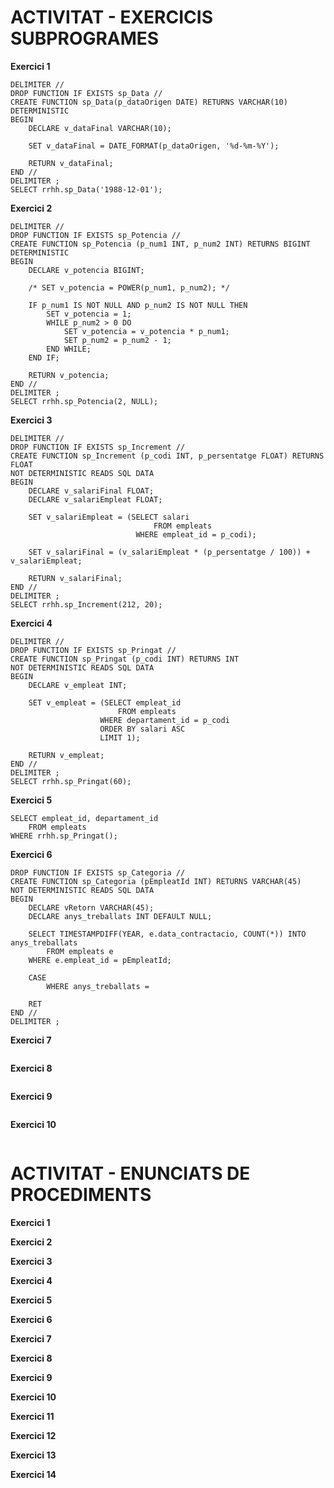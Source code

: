 # ACTIVITAT - EXERCICIS SUBPROGRAMES

**Exercici 1**

```mysql
DELIMITER //
DROP FUNCTION IF EXISTS sp_Data //
CREATE FUNCTION sp_Data(p_dataOrigen DATE) RETURNS VARCHAR(10) DETERMINISTIC
BEGIN
    DECLARE v_dataFinal VARCHAR(10);
    
    SET v_dataFinal = DATE_FORMAT(p_dataOrigen, '%d-%m-%Y');
    
    RETURN v_dataFinal;
END //
DELIMITER ;
SELECT rrhh.sp_Data('1988-12-01');
```

**Exercici 2**

```mysql
DELIMITER //
DROP FUNCTION IF EXISTS sp_Potencia //
CREATE FUNCTION sp_Potencia (p_num1 INT, p_num2 INT) RETURNS BIGINT DETERMINISTIC
BEGIN
    DECLARE v_potencia BIGINT;
    
    /* SET v_potencia = POWER(p_num1, p_num2); */
    
    IF p_num1 IS NOT NULL AND p_num2 IS NOT NULL THEN
        SET v_potencia = 1;
        WHILE p_num2 > 0 DO
            SET v_potencia = v_potencia * p_num1;
            SET p_num2 = p_num2 - 1;
        END WHILE;
    END IF;
  
    RETURN v_potencia;
END //
DELIMITER ;
SELECT rrhh.sp_Potencia(2, NULL);

```

**Exercici 3**

```mysql
DELIMITER //
DROP FUNCTION IF EXISTS sp_Increment // 
CREATE FUNCTION sp_Increment (p_codi INT, p_persentatge FLOAT) RETURNS FLOAT 
NOT DETERMINISTIC READS SQL DATA
BEGIN
    DECLARE v_salariFinal FLOAT;
    DECLARE v_salariEmpleat FLOAT;
    
    SET v_salariEmpleat = (SELECT salari 
                                FROM empleats 
                            WHERE empleat_id = p_codi);
    
    SET v_salariFinal = (v_salariEmpleat * (p_persentatge / 100)) + v_salariEmpleat;
    
    RETURN v_salariFinal;
END //
DELIMITER ;
SELECT rrhh.sp_Increment(212, 20);

```

**Exercici 4**

```mysql
DELIMITER //
DROP FUNCTION IF EXISTS sp_Pringat //
CREATE FUNCTION sp_Pringat (p_codi INT) RETURNS INT 
NOT DETERMINISTIC READS SQL DATA
BEGIN
    DECLARE v_empleat INT;
    
    SET v_empleat = (SELECT empleat_id 
                        FROM empleats
                    WHERE departament_id = p_codi
                    ORDER BY salari ASC
                    LIMIT 1);
       
    RETURN v_empleat;
END //
DELIMITER ;
SELECT rrhh.sp_Pringat(60);
```

**Exercici 5**

```mysql
SELECT empleat_id, departament_id
    FROM empleats
WHERE rrhh.sp_Pringat();
```

**Exercici 6**

```mysql
DROP FUNCTION IF EXISTS sp_Categoria //
CREATE FUNCTION sp_Categoria (pEmpleatId INT) RETURNS VARCHAR(45) 
NOT DETERMINISTIC READS SQL DATA
BEGIN
    DECLARE vRetorn VARCHAR(45);
    DECLARE anys_treballats INT DEFAULT NULL;
    
    SELECT TIMESTAMPDIFF(YEAR, e.data_contractacio, COUNT(*)) INTO anys_treballats
        FROM empleats e
    WHERE e.empleat_id = pEmpleatId;
    
    CASE 
        WHERE anys_treballats = 
    
    RET
END //
DELIMITER ;
```

**Exercici 7**

```mysql

```

**Exercici 8**

```mysql

```

**Exercici 9**

```mysql

```

**Exercici 10**

```mysql

```


# ACTIVITAT - ENUNCIATS DE PROCEDIMENTS

**Exercici 1**

**Exercici 2**

**Exercici 3**

**Exercici 4**

**Exercici 5**

**Exercici 6**

**Exercici 7**

**Exercici 8**

**Exercici 9**

**Exercici 10**

**Exercici 11**

**Exercici 12**

**Exercici 13**

**Exercici 14**